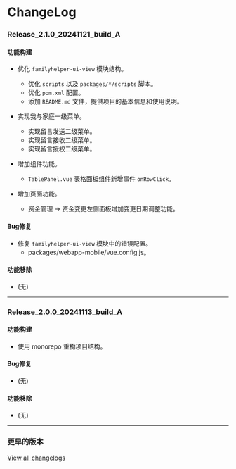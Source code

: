 # ChangeLog

### Release_2.1.0_20241121_build_A

#### 功能构建

- 优化 `familyhelper-ui-view` 模块结构。
  - 优化 `scripts` 以及 `packages/*/scripts` 脚本。
  - 优化 `pom.xml` 配置。
  - 添加 `README.md` 文件，提供项目的基本信息和使用说明。

- 实现我与家庭一级菜单。
  - 实现留言发送二级菜单。
  - 实现留言接收二级菜单。
  - 实现留言授权二级菜单。

- 增加组件功能。
  - `TablePanel.vue` 表格面板组件新增事件 `onRowClick`。

- 增加页面功能。
  - 资金管理 -> 资金变更左侧面板增加变更日期调整功能。

#### Bug修复

- 修复 `familyhelper-ui-view` 模块中的错误配置。
  - packages/webapp-mobile/vue.config.js。

#### 功能移除

- (无)

---

### Release_2.0.0_20241113_build_A

#### 功能构建

- 使用 monorepo 重构项目结构。

#### Bug修复

- (无)

#### 功能移除

- (无)

---

### 更早的版本

[View all changelogs](./changelogs)
